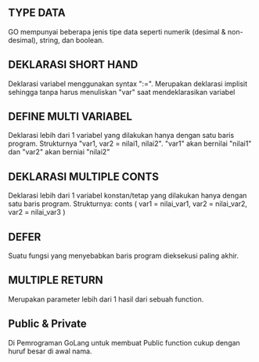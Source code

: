 ## TYPE DATA
GO mempunyai beberapa jenis tipe data seperti numerik (desimal & non-desimal), string, dan boolean.

## DEKLARASI SHORT HAND
Deklarasi variabel menggunakan syntax ":=". Merupakan deklarasi implisit sehingga tanpa harus menuliskan "var" saat mendeklarasikan variabel 

## DEFINE MULTI VARIABEL
Deklarasi lebih dari 1 variabel yang dilakukan hanya dengan satu baris program. 
Strukturnya "var1, var2 = nilai1, nilai2". "var1" akan bernilai "nilai1" dan "var2" akan berniai "nilai2"

## DEKLARASI MULTIPLE CONTS
Deklarasi lebih dari 1 variabel konstan/tetap yang dilakukan hanya dengan satu baris program.
Strukturnya:
conts (
    var1 = nilai_var1,
    var2 = nilai_var2,
    var2 = nilai_var3
)

## DEFER
Suatu fungsi yang menyebabkan baris program dieksekusi paling akhir.

## MULTIPLE RETURN
Merupakan parameter lebih dari 1 hasil dari sebuah function.

## Public & Private
Di Pemrograman GoLang untuk membuat Public function cukup dengan huruf besar di awal nama. 

~~~~~

